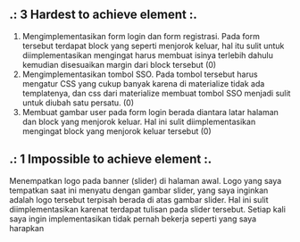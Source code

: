 ## .: 3 Hardest to achieve element :. ##

1. Mengimplementasikan form login dan form registrasi. Pada form tersebut terdapat block yang seperti menjorok keluar, hal itu sulit untuk diimplementasikan mengingat harus membuat isinya terlebih dahulu kemudian disesuaikan margin dari block tersebut (0)
2. Mengimplementasikan tombol SSO. Pada tombol tersebut harus mengatur CSS yang cukup banyak karena di materialize tidak ada templatenya, dan css dari materialize membuat tombol SSO menjadi sulit untuk diubah satu persatu. (0)
3. Membuat gambar user pada form login berada diantara latar halaman dan block yang menjorok keluar. Hal ini sulit diimplementasikan mengingat block yang menjorok keluar tersebut (0)

## .: 1 Impossible to achieve element :. ##
Menempatkan logo pada banner (slider) di halaman awal. Logo yang saya tempatkan saat ini menyatu dengan gambar slider, yang saya inginkan adalah logo tersebut terpisah berada di atas gambar slider. Hal ini sulit diimplementasikan karenat terdapat tulisan pada slider tersebut. Setiap kali saya ingin implementasikan tidak pernah bekerja seperti yang saya harapkan
